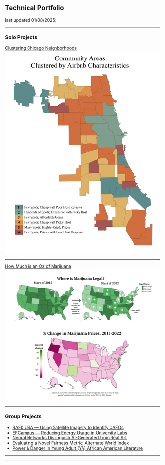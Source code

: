 ## Technical Portfolio
last updated 01/08/2025;

---

### Solo Projects

[Clustering Chicago Neighborhoods](/clustering_proj)
<img src="images/airbnbs.png?raw=true"/>

---
[How Much is an Oz of Marijuana](/marijuana_proj)
<img src="images/marijuana_maps.png?raw=true"/>

---

### Group Projects

- [RAFI: USA — Using Satellite Imagery to Identify CAFOs](/pdf/rafi.pdf)
- [EFCampus — Reducing Energy Usage in University Labs](/pdf/efcampus.pdf)
- [Neural Networks Distinguish AI-Generated from Real Art](/ai_art_proj)
- [Evaluating a Novel Fairness Metric: Alternate World Index](/pdf/dualfair_presentation.pdf)
- [Power & Danger in Young Adult (YA) African American Literature](/uni_proj)

---
---
